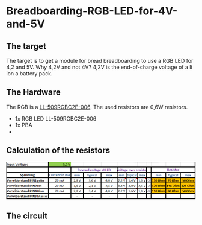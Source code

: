 # Breadboarding-RGB-LED-for-4V-and-5V

## The target

The target is to get a module for bread breadboarding to use a RGB LED for 4,2 and 5V.
Why 4,2V and not 4V? 4,2V is the end-of-charge voltage of a li ion a battery pack.

## The Hardware

The RGB is a [LL-509RGBC2E-006](https://github.com/InTheCar/Breadboarding-RGB-Led-for-4V-and-5V/blob/main/Data%20Sheets/LL-509RGBC2E-006.pdf). The used resistors are 0,6W resistors.
- 1x RGB LED LL-509RGBC2E-006
- 1x PBA
- 

## Calculation of the resistors

![5V resistor calculation](https://github.com/InTheCar/Breadboarding-RGB-Led-for-4V-and-5V/blob/main/used%20pictures/calculation%20for%205V.png "5V calculation")


## The circuit

